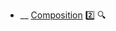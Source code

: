 * __ [Composition](./uml/composition) :two: <trigger for="pop:composition-preview">:mag:</trigger>


<popover id="pop:composition-preview" title=":mag: Composition" placement="right">
  <div slot="content">
    <include src=".\preview.md" />
  </div>
</popover>
